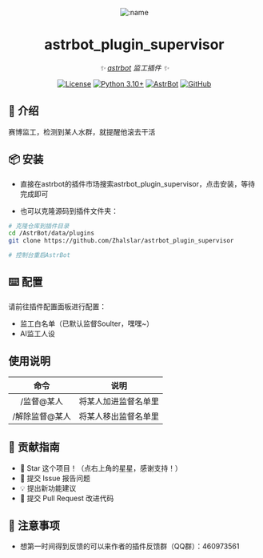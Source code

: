 
<div align="center">

![:name](https://count.getloli.com/@astrbot_plugin_supervisor?name=astrbot_plugin_supervisor&theme=minecraft&padding=6&offset=0&align=top&scale=1&pixelated=1&darkmode=auto)

# astrbot_plugin_supervisor

_✨ [astrbot](https://github.com/AstrBotDevs/AstrBot) 监工插件 ✨_  

[![License](https://img.shields.io/badge/License-MIT-green.svg)](https://opensource.org/licenses/MIT)
[![Python 3.10+](https://img.shields.io/badge/Python-3.10%2B-blue.svg)](https://www.python.org/)
[![AstrBot](https://img.shields.io/badge/AstrBot-3.4%2B-orange.svg)](https://github.com/Soulter/AstrBot)
[![GitHub](https://img.shields.io/badge/作者-Zhalslar-blue)](https://github.com/Zhalslar)

</div>

## 🤝 介绍

赛博监工，检测到某人水群，就提醒他滚去干活

## 📦 安装

- 直接在astrbot的插件市场搜索astrbot_plugin_supervisor，点击安装，等待完成即可

- 也可以克隆源码到插件文件夹：

```bash
# 克隆仓库到插件目录
cd /AstrBot/data/plugins
git clone https://github.com/Zhalslar/astrbot_plugin_supervisor

# 控制台重启AstrBot
```

## ⌨️ 配置

请前往插件配置面板进行配置：

- 监工白名单（已默认监督Soulter，嘿嘿~）
- AI监工人设

## 使用说明

|     命令      |      说明       |
|:-------------:|:-----------------------------:|
| /监督@某人      | 将某人加进监督名单里  |
| /解除监督@某人  | 将某人移出监督名单里   |

## 👥 贡献指南

- 🌟 Star 这个项目！（点右上角的星星，感谢支持！）
- 🐛 提交 Issue 报告问题
- 💡 提出新功能建议
- 🔧 提交 Pull Request 改进代码

## 📌 注意事项

- 想第一时间得到反馈的可以来作者的插件反馈群（QQ群）：460973561
